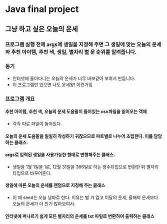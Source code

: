 # Java final project
## 그냥 하고 싶은 오늘의 운세
### 프로그램 실행 전에 args에 생일을 지정해 주면 그 생일에 맞는 오늘의 운세와 추천 아이템, 추천 색, 생일, 별자리 별 운 순위를 알려줍니다.
### 동기
- 인터넷에 돌아다니는 오늘의 운세가 너무 바보같아 보여서 만듭니다.
- 이 프로그램만 있으면 나도 운세왕! 이런거임

### 프로그램 개요
#### 추천 아이템, 추천 색, 오늘의 운세 도움말이 들어있는 csv파일을 읽어오는 객체
* 각각 따로 파일이 들어있다.
#### 오늘의 운세 도움말을 일일히 작성하기 귀찮으므로 파트별로 나누어 조립한다. 이를 담당하는 클래스.
#### args로 입력된 생일을 사용가능한 형태로 변형해주는 클래스.
* 생일을 1월 1일을 1로, 12월 31일을 366일로 하는 정수타입으로 변환한 뒤 별자리 타입으로 바꾸어준다.
#### 생일에 따른 오늘의 운세를 랜덤으로 지정해 주는 클래스
* 이 때 seed는 오늘 날짜로 한다. 이유는 별 거 없고 이달의 운세, 올해의 운세보다 오늘의 운세가 더 인기 많아보여서.
#### 인터넷에 퍼나르기 쉽게 모든 별자리의 운세를 txt 파일로 변환하여 출력하는 클래스


